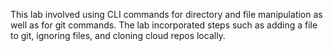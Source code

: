 This lab involved using CLI commands for directory and file manipulation as well as for git commands. The lab incorporated steps such as adding a file to git, ignoring files, and cloning cloud repos locally.
